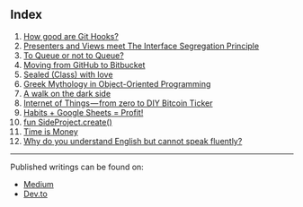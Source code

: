 Index
---

1. [How good are Git Hooks?](1-git-hooks/git-hooks.md)
2. [Presenters and Views meet The Interface Segregation Principle](2-presenters-views-interfaces/presenters-views-interfaces.md)
3. [To Queue or not to Queue?](3-queue/queue.md)
4. [Moving from GitHub to Bitbucket](4-from-github-to-bitbucket/from-github-to-bitbucket.md)
5. [Sealed (Class) with love](5-sealed-class/sealed-class.md)
6. [Greek Mythology in Object-Oriented Programming](6-greek-oop/greek-oop.md)
7. [A walk on the dark side](7-dark-side/dark-side.md)
8. [Internet of Things — from zero to DIY Bitcoin Ticker](8-arduino-bitcoin-diy/arduino-bitcoin-diy.md)
9. [Habits + Google Sheets = Profit!](9-habits-google-sheets/habits-google-sheets.md)
10. [fun SideProject.create()](10-fun-side-project-create/fun-side-project-create.md)
11. [Time is Money](11-time-is-money/time-is-money.md)
12. [Why do you understand English but cannot speak fluently?](12-input-output/input-output.md)

*****

Published writings can be found on:
* [Medium](https://medium.com/@hector6872)
* [Dev.to](https://dev.to/hector6872)